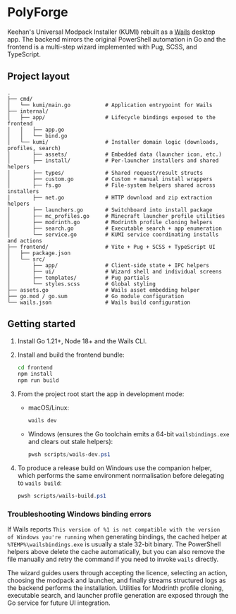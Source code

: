 # PolyForge


Keehan's Universal Modpack Installer (KUMI) rebuilt as a [Wails](https://wails.io/) desktop app. The backend mirrors the original PowerShell automation in Go and the frontend is a multi-step wizard implemented with Pug, SCSS, and TypeScript.


## Project layout

```
.
├── cmd/
│   └── kumi/main.go           # Application entrypoint for Wails
├── internal/
│   ├── app/                   # Lifecycle bindings exposed to the frontend
│   │   ├── app.go
│   │   └── bind.go
│   └── kumi/                  # Installer domain logic (downloads, profiles, search)
│       ├── assets/            # Embedded data (launcher icon, etc.)
│       ├── install/           # Per-launcher installers and shared helpers
│       ├── types/             # Shared request/result structs
│       ├── custom.go          # Custom + manual install wrappers
│       ├── fs.go              # File-system helpers shared across installers
│       ├── net.go             # HTTP download and zip extraction helpers
│       ├── launchers.go       # Switchboard into install package
│       ├── mc_profiles.go     # Minecraft launcher profile utilities
│       ├── modrinth.go        # Modrinth profile cloning helpers
│       ├── search.go          # Executable search + app enumeration
│       └── service.go         # KUMI service coordinating installs and actions
├── frontend/                  # Vite + Pug + SCSS + TypeScript UI
│   ├── package.json
│   └── src/
│       ├── app/               # Client-side state + IPC helpers
│       ├── ui/                # Wizard shell and individual screens
│       ├── templates/         # Pug partials
│       └── styles.scss        # Global styling
├── assets.go                  # Wails asset embedding helper
├── go.mod / go.sum            # Go module configuration
└── wails.json                 # Wails build configuration
```

## Getting started

1. Install Go 1.21+, Node 18+ and the Wails CLI.
2. Install and build the frontend bundle:
   ```bash
   cd frontend
   npm install
   npm run build
   ```
3. From the project root start the app in development mode:

   - macOS/Linux:

     ```bash
     wails dev
     ```

   - Windows (ensures the Go toolchain emits a 64-bit `wailsbindings.exe` and clears out stale helpers):

     ```powershell
     pwsh scripts/wails-dev.ps1
     ```

4. To produce a release build on Windows use the companion helper, which performs the same environment normalisation before
   delegating to `wails build`:

   ```powershell
   pwsh scripts/wails-build.ps1
   ```

### Troubleshooting Windows binding errors

If Wails reports `This version of %1 is not compatible with the version of Windows you're running` when generating bindings,
the cached helper at `%TEMP%\wailsbindings.exe` is usually a stale 32-bit binary. The PowerShell helpers above delete the cache
automatically, but you can also remove the file manually and retry the command if you need to invoke `wails` directly.

The wizard guides users through accepting the licence, selecting an action, choosing the modpack and launcher, and finally streams structured logs as the backend performs the installation. Utilities for Modrinth profile cloning, executable search, and launcher profile generation are exposed through the Go service for future UI integration.
